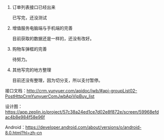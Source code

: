 1. 订单列表接口已经出来

    已写完，还没测试
2. 增值服务电脑端与手机端的完善

    目前获取的数据还是一样的，还没有改好。
3. 购物车弹框的完善
    
    待努力。
4. 其他写完的地方整理
    
    目前还没有整理，因为切分支，所以支付暂停。


接口文档：http://crm.yunyuer.com/apidoc/jwb/#api-groupList02-PostHttpCrmYunyuerComJwbApiVipBuy_list


设计图： https://app.zeplin.io/project/57c38a24ed1ce7d02e8f872e/screen/59968efdac4b8e984f58e96f

Android：https://developer.android.com/about/versions/o/android-8.0.html?hl=zh-cn
